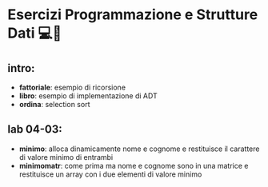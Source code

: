 # Esercizi Programmazione e Strutture Dati 💻📘
## intro:
- **fattoriale**: esempio di ricorsione
- **libro**: esempio di implementazione di ADT
- **ordina**: selection sort
## lab 04-03:
- **minimo**: alloca dinamicamente nome e cognome e restituisce il carattere di valore minimo di entrambi
- **minimomatr**: come prima ma nome e cognome sono in una matrice e restituisce un array con i due elementi di valore minimo
